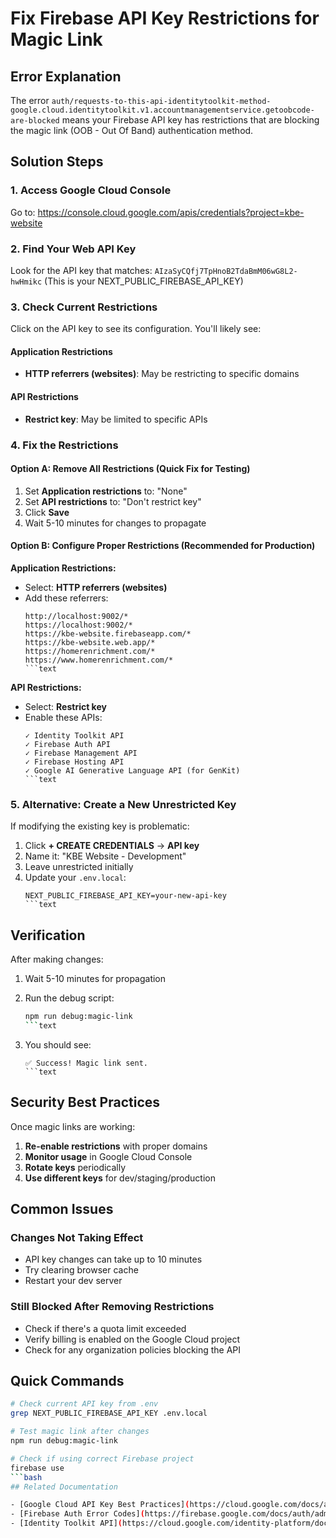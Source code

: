 # Fix Firebase API Key Restrictions for Magic Link

## Error Explanation

The error `auth/requests-to-this-api-identitytoolkit-method-google.cloud.identitytoolkit.v1.accountmanagementservice.getoobcode-are-blocked` means your Firebase API key has restrictions that are blocking the magic link (OOB - Out Of Band) authentication method.

## Solution Steps

### 1. Access Google Cloud Console

Go to: <https://console.cloud.google.com/apis/credentials?project=kbe-website>

### 2. Find Your Web API Key

Look for the API key that matches: `AIzaSyCQfj7TpHnoB2TdaBmM06wG8L2-hwHmikc`
(This is your NEXT_PUBLIC_FIREBASE_API_KEY)

### 3. Check Current Restrictions

Click on the API key to see its configuration. You'll likely see:

#### Application Restrictions

- **HTTP referrers (websites)**: May be restricting to specific domains

#### API Restrictions

- **Restrict key**: May be limited to specific APIs

### 4. Fix the Restrictions

#### Option A: Remove All Restrictions (Quick Fix for Testing)

1. Set **Application restrictions** to: "None"
2. Set **API restrictions** to: "Don't restrict key"
3. Click **Save**
4. Wait 5-10 minutes for changes to propagate

#### Option B: Configure Proper Restrictions (Recommended for Production)

**Application Restrictions:**

- Select: **HTTP referrers (websites)**
- Add these referrers:
  ```text
  http://localhost:9002/*
  https://localhost:9002/*
  https://kbe-website.firebaseapp.com/*
  https://kbe-website.web.app/*
  https://homerenrichment.com/*
  https://www.homerenrichment.com/*
  ```text

**API Restrictions:**

- Select: **Restrict key**
- Enable these APIs:
  ```text
  ✓ Identity Toolkit API
  ✓ Firebase Auth API
  ✓ Firebase Management API
  ✓ Firebase Hosting API
  ✓ Google AI Generative Language API (for GenKit)
  ```text

### 5. Alternative: Create a New Unrestricted Key

If modifying the existing key is problematic:

1. Click **+ CREATE CREDENTIALS** → **API key**
2. Name it: "KBE Website - Development"
3. Leave unrestricted initially
4. Update your `.env.local`:
   ```text
   NEXT_PUBLIC_FIREBASE_API_KEY=your-new-api-key
   ```text

## Verification

After making changes:

1. Wait 5-10 minutes for propagation
2. Run the debug script:

   ```bash
   npm run debug:magic-link
   ```text

3. You should see:
   ```text
   ✅ Success! Magic link sent.
   ```text

## Security Best Practices

Once magic links are working:

1. **Re-enable restrictions** with proper domains
2. **Monitor usage** in Google Cloud Console
3. **Rotate keys** periodically
4. **Use different keys** for dev/staging/production

## Common Issues

### Changes Not Taking Effect

- API key changes can take up to 10 minutes
- Try clearing browser cache
- Restart your dev server

### Still Blocked After Removing Restrictions

- Check if there's a quota limit exceeded
- Verify billing is enabled on the Google Cloud project
- Check for any organization policies blocking the API

## Quick Commands

```bash
# Check current API key from .env
grep NEXT_PUBLIC_FIREBASE_API_KEY .env.local

# Test magic link after changes
npm run debug:magic-link

# Check if using correct Firebase project
firebase use
```bash
## Related Documentation

- [Google Cloud API Key Best Practices](https://cloud.google.com/docs/authentication/api-keys)
- [Firebase Auth Error Codes](https://firebase.google.com/docs/auth/admin/errors)
- [Identity Toolkit API](https://cloud.google.com/identity-platform/docs/reference/rest)
